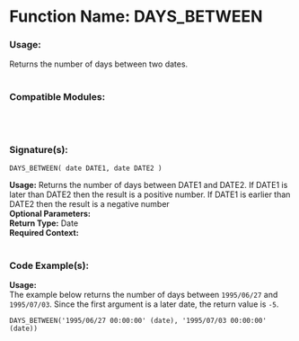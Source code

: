 # Function Name: DAYS_BETWEEN

### Usage:
Returns the number of days between two dates.
<br><br>

### Compatible Modules:

<br><br>

### Signature(s):

```
DAYS_BETWEEN( date DATE1, date DATE2 )
```
**Usage:** Returns the number of days between DATE1 and DATE2. If DATE1 is later than DATE2 then the result is a positive number. If DATE1 is earlier than DATE2 then the result is a negative number<br>
**Optional Parameters:**<br>
**Return Type:** Date<br>
**Required Context:**<br>
<br>

### Code Example(s):
**Usage:**<br>
The example below returns the number of days between `1995/06/27` and `1995/07/03`. Since the first argument is a later date, the return value is `-5`.

```
DAYS_BETWEEN('1995/06/27 00:00:00' (date), '1995/07/03 00:00:00' (date))
```